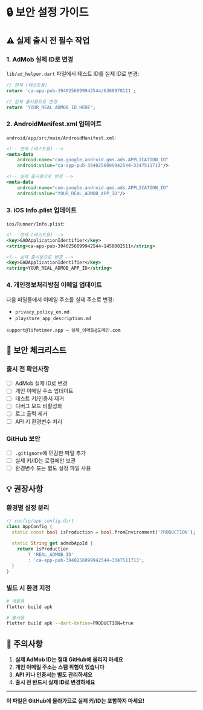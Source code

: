 # 🔒 보안 설정 가이드

## ⚠️ 실제 출시 전 필수 작업

### **1. AdMob 실제 ID로 변경**

`lib/ad_helper.dart` 파일에서 테스트 ID를 실제 ID로 변경:

```dart
// 현재 (테스트용)
return 'ca-app-pub-3940256099942544/6300978111';

// 실제 출시용으로 변경
return 'YOUR_REAL_ADMOB_ID_HERE';
```

### **2. AndroidManifest.xml 업데이트**

`android/app/src/main/AndroidManifest.xml`:
```xml
<!-- 현재 (테스트용) -->
<meta-data
    android:name="com.google.android.gms.ads.APPLICATION_ID"
    android:value="ca-app-pub-3940256099942544~3347511713"/>

<!-- 실제 출시용으로 변경 -->
<meta-data
    android:name="com.google.android.gms.ads.APPLICATION_ID"
    android:value="YOUR_REAL_ADMOB_APP_ID"/>
```

### **3. iOS Info.plist 업데이트**

`ios/Runner/Info.plist`:
```xml
<!-- 현재 (테스트용) -->
<key>GADApplicationIdentifier</key>
<string>ca-app-pub-3940256099942544~1458002511</string>

<!-- 실제 출시용으로 변경 -->
<key>GADApplicationIdentifier</key>
<string>YOUR_REAL_ADMOB_APP_ID</string>
```

### **4. 개인정보처리방침 이메일 업데이트**

다음 파일들에서 이메일 주소를 실제 주소로 변경:
- `privacy_policy_en.md`
- `playstore_app_description.md`

```
support@lifetimer.app → 실제_이메일@도메인.com
```

## 🔐 **보안 체크리스트**

### **출시 전 확인사항**
- [ ] AdMob 실제 ID로 변경
- [ ] 개인 이메일 주소 업데이트
- [ ] 테스트 키/인증서 제거
- [ ] 디버그 모드 비활성화
- [ ] 로그 출력 제거
- [ ] API 키 환경변수 처리

### **GitHub 보안**
- [ ] `.gitignore`에 민감한 파일 추가
- [ ] 실제 키/ID는 로컬에만 보관
- [ ] 환경변수 또는 별도 설정 파일 사용

## 💡 **권장사항**

### **환경별 설정 분리**
```dart
// config/app_config.dart
class AppConfig {
  static const bool isProduction = bool.fromEnvironment('PRODUCTION');
  
  static String get admobAppId {
    return isProduction 
        ? 'REAL_ADMOB_ID' 
        : 'ca-app-pub-3940256099942544~3347511713';
  }
}
```

### **빌드 시 환경 지정**
```bash
# 개발용
flutter build apk

# 출시용
flutter build apk --dart-define=PRODUCTION=true
```

## 🚨 **주의사항**

1. **실제 AdMob ID는 절대 GitHub에 올리지 마세요**
2. **개인 이메일 주소는 스팸 위험이 있습니다**
3. **API 키나 인증서는 별도 관리하세요**
4. **출시 전 반드시 실제 ID로 변경하세요**

---

**이 파일은 GitHub에 올라가므로 실제 키/ID는 포함하지 마세요!** 